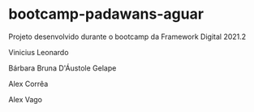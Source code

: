 # bootcamp-padawans-aguar
Projeto desenvolvido durante o bootcamp da Framework Digital 2021.2

Vinicius Leonardo

Bárbara Bruna D'Áustole Gelape

Alex Corrêa

Alex Vago